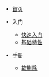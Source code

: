 
- [首页](/)

- 入门

  - [快速入门](/quickstart "快速入门")
  - [基础特性](/basic-features "基础特性")

- 手册

  - [软删除](/manual/soft-delete "软删除")

